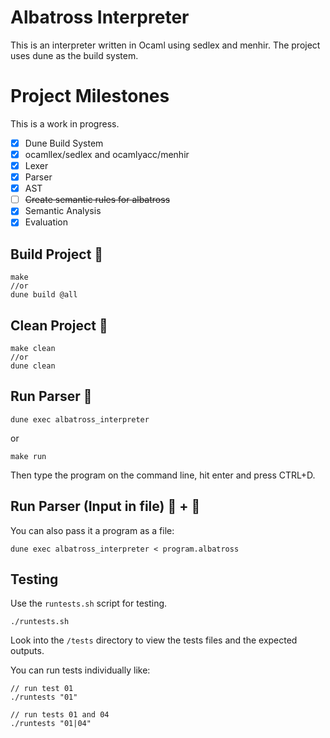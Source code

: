 # Albatross Interpreter

This is an interpreter written in Ocaml using sedlex and menhir. The project uses dune as the build system.

# Project Milestones
This is a work in progress.
- [x] Dune Build System
- [x] ocamllex/sedlex and ocamlyacc/menhir
- [x] Lexer
- [x] Parser
- [x] AST
- [ ] ~~Create semantic rules for albatross~~
- [x] Semantic Analysis 
- [x] Evaluation

## Build Project 🚧
```
make
//or
dune build @all
```

## Clean Project 🧹
```
make clean
//or
dune clean
```

## Run Parser 🏃

```
dune exec albatross_interpreter
```
or
```
make run
```
Then type the program on the command line, hit enter and press CTRL+D.

## Run Parser (Input in file) 🏃 + 📄
You can also pass it a program as a file:
```
dune exec albatross_interpreter < program.albatross
```

## Testing

Use the `runtests.sh` script for testing.

```
./runtests.sh
```
Look into the `/tests` directory to view the tests files and the expected outputs.

You can run tests individually like:

```
// run test 01
./runtests "01"

// run tests 01 and 04
./runtests "01|04"
```
